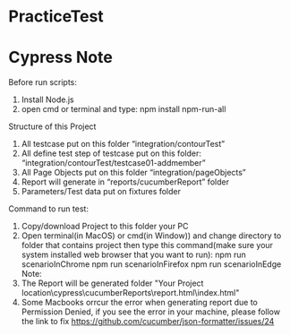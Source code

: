 # PracticeTest
# Cypress Note

Before run scripts:
1. Install Node.js
2. open cmd or terminal and type: 
    npm install npm-run-all

Structure of this Project
1. All testcase put on this folder “integration/contourTest”
2. All define test step of testcase put on this folder:
    “integration/contourTest/testcase01-addmember”
3. All Page Objects put on this folder “integration/pageObjects”
4. Report will generate in “reports/cucumberReport” folder
5. Parameters/Test data put on fixtures folder

Command to run test: 
1. Copy/download Project to this folder your PC
2. Open terminal(in MacOS) or cmd(in Window)) and change directory to folder that contains project then type this command(make sure your system installed web browser that you want to run):
    npm run scenarioInChrome
    npm run scenarioInFirefox
    npm run scenarioInEdge
Note: 
1.  The Report will be generated folder "Your Project location\cypress\cucumberReports\report.html\index.html"
2.  Some Macbooks orrcur the error when generating report due to Permission Denied, if you see the error in your machine, please follow the link to fix https://github.com/cucumber/json-formatter/issues/24